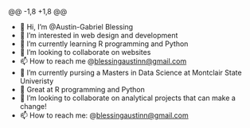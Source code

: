 @@ -1,8 +1,8 @@
- 👋 Hi, I’m @Austin-Gabriel Blessing
- 👀 I’m interested in web design and development
- 🌱 I’m currently learning R programming and Python
- 💞️ I’m looking to collaborate on websites
- 📫 How to reach me @blessingaustinn@gmail.com
- 👀 I’m currently pursing a Masters in Data Science at Montclair State Univeristy
- 🌱 Great at R programming and Python
- 💞️ I’m looking to collaborate on analytical projects that can make a change!
- 📫 How to reach me: @blessingaustinn@gmail.com
